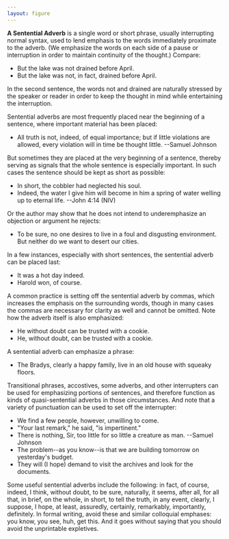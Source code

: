 ```yaml
---
layout: figure
---
```


**A Sentential Adverb** is a single word or short phrase, usually interrupting normal syntax, used to lend emphasis to the words immediately proximate to the adverb. (We emphasize the words on each side of a pause or interruption in order to maintain continuity of the thought.) Compare:

- But the lake was not drained before April.
- But the lake was not, in fact, drained before April.

In the second sentence, the words not and drained are naturally stressed by the speaker or reader in order to keep the thought in mind while entertaining the interruption.  

Sentential adverbs are most frequently placed near the beginning of a sentence, where important material has been placed:

- All truth is not, indeed, of equal importance; but if little violations are allowed, every violation will in time be thought little. --Samuel Johnson

But sometimes they are placed at the very beginning of a sentence, thereby serving as signals that the whole sentence is especially important. In such cases the sentence should be kept as short as possible:

- In short, the cobbler had neglected his soul.
- Indeed, the water I give him will become in him a spring of water welling up to eternal life. --John 4:14 (NIV)

Or the author may show that he does not intend to underemphasize an objection or argument he rejects:

- To be sure, no one desires to live in a foul and disgusting environment. But neither do we want to desert our cities.

In a few instances, especially with short sentences, the sentential adverb can be placed last:

- It was a hot day indeed.
- Harold won, of course.

A common practice is setting off the sentential adverb by commas, which increases the emphasis on the surrounding words, though in many cases the commas are necessary for clarity as well and cannot be omitted. Note how the adverb itself is also emphasized:

- He without doubt can be trusted with a cookie.
- He, without doubt, can be trusted with a cookie.

A sentential adverb can emphasize a phrase:

- The Bradys, clearly a happy family, live in an old house with squeaky floors.

Transitional phrases, accostives, some adverbs, and other interrupters can be used for emphasizing portions of sentences, and therefore function as kinds of quasi-sentential adverbs in those circumstances. And note that a variety of punctuation can be used to set off the interrupter:

- We find a few people, however, unwilling to come.
- "Your last remark," he said, "is impertinent."
- There is nothing, Sir, too little for so little a creature as man. --Samuel Johnson
- The problem--as you know--is that we are building tomorrow on yesterday's budget.
- They will (I hope) demand to visit the archives and look for the documents.  

Some useful sentential adverbs include the following: in fact, of course, indeed, I think, without doubt, to be sure, naturally, it seems, after all, for all that, in brief, on the whole, in short, to tell the truth, in any event, clearly, I suppose, I hope, at least, assuredly, certainly, remarkably, importantly, definitely. In formal writing, avoid these and similar colloquial emphases: you know, you see, huh, get this. And it goes without saying that you should avoid the unprintable expletives.